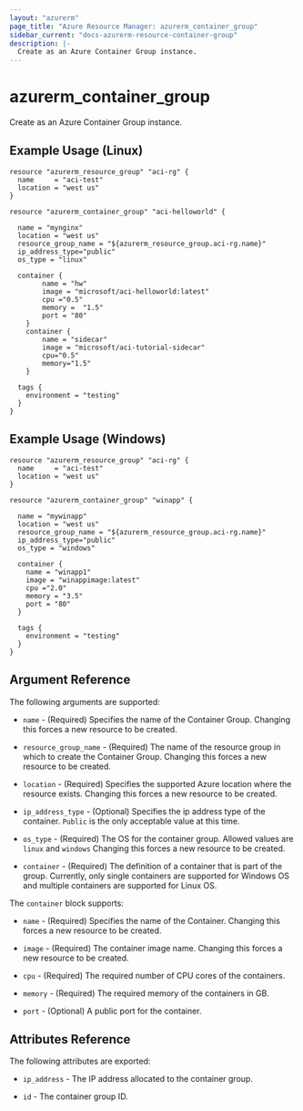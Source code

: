 ```yaml
---
layout: "azurerm"
page_title: "Azure Resource Manager: azurerm_container_group"
sidebar_current: "docs-azurerm-resource-container-group"
description: |-
  Create as an Azure Container Group instance.
---
```


# azurerm\_container\_group

Create as an Azure Container Group instance.

## Example Usage (Linux)

```hcl
resource "azurerm_resource_group" "aci-rg" {
  name     = "aci-test"
  location = "west us"
}

resource "azurerm_container_group" "aci-helloworld" {
  
  name = "mynginx"
  location = "west us"
  resource_group_name = "${azurerm_resource_group.aci-rg.name}"
  ip_address_type="public"
  os_type = "linux"

  container {
        name = "hw"
        image = "microsoft/aci-helloworld:latest"
        cpu ="0.5"
        memory =  "1.5"
        port = "80"
    }
    container {
        name = "sidecar"
        image = "microsoft/aci-tutorial-sidecar"
        cpu="0.5"
        memory="1.5"
    }

  tags {
    environment = "testing"
  }
}
```

## Example Usage (Windows)

```hcl
resource "azurerm_resource_group" "aci-rg" {
  name     = "aci-test"
  location = "west us"
}

resource "azurerm_container_group" "winapp" {
  
  name = "mywinapp"
  location = "west us"
  resource_group_name = "${azurerm_resource_group.aci-rg.name}"
  ip_address_type="public"
  os_type = "windows"

  container {
    name = "winapp1"
    image = "winappimage:latest"
	cpu ="2.0"
    memory = "3.5"
    port = "80"
  }

  tags {
    environment = "testing"
  }
}
```

## Argument Reference

The following arguments are supported:

* `name` - (Required) Specifies the name of the Container Group. Changing this forces a new resource to be created.

* `resource_group_name` - (Required) The name of the resource group in which to create the Container Group. Changing this forces a new resource to be created.

* `location` - (Required) Specifies the supported Azure location where the resource exists. Changing this forces a new resource to be created.

* `ip_address_type` - (Optional) Specifies the ip address type of the container. `Public` is the only acceptable value at this time.

* `os_type` - (Required) The OS for the container group. Allowed values are `linux` and `windows` Changing this forces a new resource to be created.

* `container` - (Required) The definition of a container that is part of the group. Currently, only single containers are supported for Windows OS and multiple containers are supported for Linux OS.

The `container` block supports:

* `name` - (Required) Specifies the name of the Container. Changing this forces a new resource to be created.

* `image` - (Required) The container image name. Changing this forces a new resource to be created.

* `cpu` - (Required) The required number of CPU cores of the containers.

* `memory` - (Required) The required memory of the containers in GB.

* `port` - (Optional) A public port for the container.

## Attributes Reference

The following attributes are exported:

* `ip_address` - The IP address allocated to the container group.

* `id` - The container group ID.
